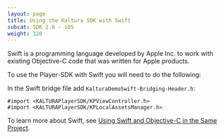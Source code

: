 ```yaml
---
layout: page
title: Using the Kaltura SDK with Swift
subcat: SDK 2.0 - iOS
weight: 320
---
```


Swift is a programming language developed by Apple Inc. to work with existing Objective-C code that was written for Apple products.

To use the Player-SDK with Swift you will need to do the following:

In the Swift bridge file add `KalturaDemoSwift-Bridging-Header.h`:

```
#import <KALTURAPlayerSDK/KPViewController.h>
#import <KALTURAPlayerSDK/KPLocalAssetsManager.h>
```

To learn more about Swift, see [Using Swift and Objective-C in the Same Project](https://developer.apple.com/library/ios/documentation/Swift/Conceptual/BuildingCocoaApps/MixandMatch.html#//apple_ref/doc/uid/TP40014216-CH10-ID122).

